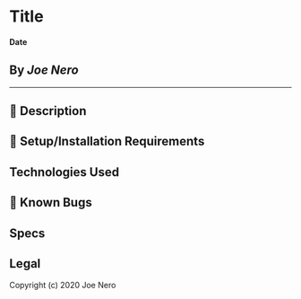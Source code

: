 # Title

#### **Date**

## By _Joe Nero_
---
## 🚩 **Description**


## 🔧 Setup/Installation Requirements


## **Technologies Used**

## 🐛 Known Bugs

## **Specs**

## Legal
Copyright (c) 2020 Joe Nero 

